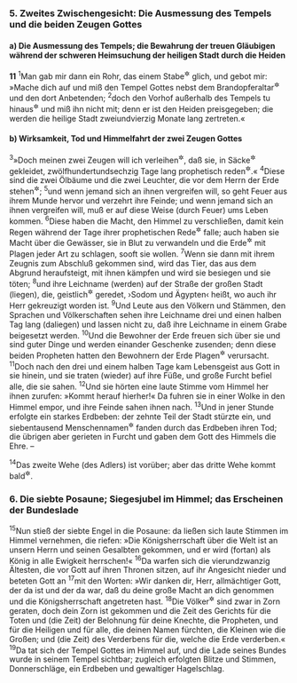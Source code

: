 ### 5. Zweites Zwischengesicht: Die Ausmessung des Tempels und die beiden Zeugen Gottes

#### a) Die Ausmessung des Tempels; die Bewahrung der treuen Gläubigen während der schweren Heimsuchung der heiligen Stadt durch die Heiden

__11__
<sup>1</sup>Man gab mir dann ein Rohr, das einem Stabe<sup title="= Meßstabe">&#x2732;</sup> glich, und gebot mir: »Mache dich auf und miß den Tempel Gottes nebst dem Brandopferaltar<sup title="oder: der Opferstätte">&#x2732;</sup> und den dort Anbetenden;
<sup>2</sup>doch den Vorhof außerhalb des Tempels tu hinaus<sup title="= laß unberücksichtigt">&#x2732;</sup> und miß ihn nicht mit; denn er ist den Heiden preisgegeben; die werden die heilige Stadt zweiundvierzig Monate lang zertreten.«

#### b) Wirksamkeit, Tod und Himmelfahrt der zwei Zeugen Gottes

<sup>3</sup>»Doch meinen zwei Zeugen will ich verleihen<sup title="oder: den Auftrag geben">&#x2732;</sup>, daß sie, in Säcke<sup title="= Bußgewänder">&#x2732;</sup> gekleidet, zwölfhundertundsechzig Tage lang prophetisch reden<sup title="= predigen">&#x2732;</sup>.«
<sup>4</sup>Diese sind die zwei Ölbäume und die zwei Leuchter, die vor dem Herrn der Erde stehen<sup title="Sach 4,3.11-14">&#x2732;</sup>;
<sup>5</sup>und wenn jemand sich an ihnen vergreifen will, so geht Feuer aus ihrem Munde hervor und verzehrt ihre Feinde; und wenn jemand sich an ihnen vergreifen will, muß er auf diese Weise (durch Feuer) ums Leben kommen.
<sup>6</sup>Diese haben die Macht, den Himmel zu verschließen, damit kein Regen während der Tage ihrer prophetischen Rede<sup title="= Bußpredigt">&#x2732;</sup> falle; auch haben sie Macht über die Gewässer, sie in Blut zu verwandeln und die Erde<sup title="oder: das Land">&#x2732;</sup> mit Plagen jeder Art zu schlagen, sooft sie wollen.
<sup>7</sup>Wenn sie dann mit ihrem Zeugnis zum Abschluß gekommen sind, wird das Tier, das aus dem Abgrund heraufsteigt, mit ihnen kämpfen und wird sie besiegen und sie töten;
<sup>8</sup>und ihre Leichname (werden) auf der Straße der großen Stadt (liegen), die, geistlich<sup title="= bildlich">&#x2732;</sup> geredet, ›Sodom und Ägypten‹ heißt, wo auch ihr Herr gekreuzigt worden ist.
<sup>9</sup>Und Leute aus den Völkern und Stämmen, den Sprachen und Völkerschaften sehen ihre Leichname drei und einen halben Tag lang (daliegen) und lassen nicht zu, daß ihre Leichname in einem Grabe beigesetzt werden.
<sup>10</sup>Und die Bewohner der Erde freuen sich über sie und sind guter Dinge und werden einander Geschenke zusenden; denn diese beiden Propheten hatten den Bewohnern der Erde Plagen<sup title="oder: Qualen">&#x2732;</sup> verursacht.
<sup>11</sup>Doch nach den drei und einem halben Tage kam Lebensgeist aus Gott in sie hinein, und sie traten (wieder) auf ihre Füße, und große Furcht befiel alle, die sie sahen.
<sup>12</sup>Und sie hörten eine laute Stimme vom Himmel her ihnen zurufen: »Kommt herauf hierher!« Da fuhren sie in einer Wolke in den Himmel empor, und ihre Feinde sahen ihnen nach.
<sup>13</sup>Und in jener Stunde erfolgte ein starkes Erdbeben: der zehnte Teil der Stadt stürzte ein, und siebentausend Menschennamen<sup title="= namhafte Menschen; oder: Personen">&#x2732;</sup> fanden durch das Erdbeben ihren Tod; die übrigen aber gerieten in Furcht und gaben dem Gott des Himmels die Ehre. –

<sup>14</sup>Das zweite Wehe (des Adlers) ist vorüber; aber das dritte Wehe kommt bald<sup title="oder: schnell">&#x2732;</sup>.

### 6. Die siebte Posaune; Siegesjubel im Himmel; das Erscheinen der Bundeslade

<sup>15</sup>Nun stieß der siebte Engel in die Posaune: da ließen sich laute Stimmen im Himmel vernehmen, die riefen: »Die Königsherrschaft über die Welt ist an unsern Herrn und seinen Gesalbten gekommen, und er wird (fortan) als König in alle Ewigkeit herrschen!«
<sup>16</sup>Da warfen sich die vierundzwanzig Ältesten, die vor Gott auf ihren Thronen sitzen, auf ihr Angesicht nieder und beteten Gott an
<sup>17</sup>mit den Worten: »Wir danken dir, Herr, allmächtiger Gott, der da ist und der da war, daß du deine große Macht an dich genommen und die Königsherrschaft angetreten hast.
<sup>18</sup>Die Völker<sup title="oder: Heiden">&#x2732;</sup> sind zwar in Zorn geraten, doch dein Zorn ist gekommen und die Zeit des Gerichts für die Toten und (die Zeit) der Belohnung für deine Knechte, die Propheten, und für die Heiligen und für alle, die deinen Namen fürchten, die Kleinen wie die Großen; und (die Zeit) des Verderbens für die, welche die Erde verderben.«
<sup>19</sup>Da tat sich der Tempel Gottes im Himmel auf, und die Lade seines Bundes wurde in seinem Tempel sichtbar; zugleich erfolgten Blitze und Stimmen, Donnerschläge, ein Erdbeben und gewaltiger Hagelschlag.